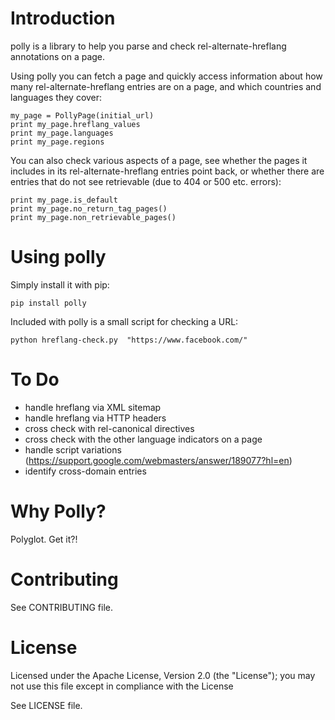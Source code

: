 # Introduction

polly is a library to help you parse and check rel-alternate-hreflang annotations on a page.

Using polly you can fetch a page and quickly access information about how many rel-alternate-hreflang entries are on a page, and which countries and languages they cover:

	my_page = PollyPage(initial_url)
	print my_page.hreflang_values
	print my_page.languages
	print my_page.regions

You can also check various aspects of a page, see whether the pages it includes in its rel-alternate-hreflang entries point back, or whether there are entries that do not see retrievable (due to 404 or 500 etc. errors):

	print my_page.is_default
	print my_page.no_return_tag_pages()
	print my_page.non_retrievable_pages()

# Using polly

Simply install it with pip:

	pip install polly

Included with polly is a small script for checking a URL:

	python hreflang-check.py  "https://www.facebook.com/"

# To Do

- handle hreflang via XML sitemap
- handle hreflang via HTTP headers
- cross check with rel-canonical directives
- cross check with the other language indicators on a page
- handle script variations (https://support.google.com/webmasters/answer/189077?hl=en)
- identify cross-domain entries

# Why Polly?

Polyglot. Get it?!

# Contributing

See CONTRIBUTING file.

# License

Licensed under the Apache License, Version 2.0 (the "License");
you may not use this file except in compliance with the License

See LICENSE file.